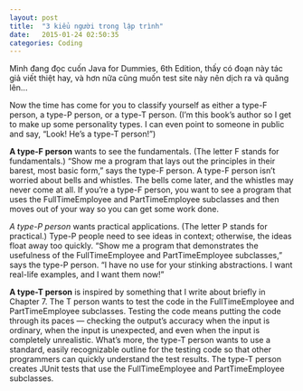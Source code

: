 ```yaml
---
layout: post
title:  "3 kiểu người trong lập trình"
date:   2015-01-24 02:50:35
categories: Coding
---
```


Mình đang đọc cuốn Java for Dummies, 6th Edition, thấy có đoạn này tác giả viết thiệt hay, và hơn nữa cũng muốn test site này nên dịch ra và quăng lên...

Now the time has come for you to classify yourself as either a type-F person,
a type-P person, or a type-T person. (I’m this book’s author so I get to make
up some personality types. I can even point to someone in public and say,
“Look! He’s a type-T person!”)

**A type-F person** wants to see the fundamentals. (The letter F stands for
fundamentals.) “Show me a program that lays out the principles in their
barest, most basic form,” says the type-F person. A type-F person isn’t
worried about bells and whistles. The bells come later, and the whistles
may never come at all. If you’re a type-F person, you want to see a
program that uses the FullTimeEmployee and PartTimeEmployee
subclasses and then moves out of your way so you can get some
work done.

_*A type-P person*_ wants practical applications. (The letter P stands for
practical.) Type-P people need to see ideas in context; otherwise, the
ideas float away too quickly. “Show me a program that demonstrates the usefulness of the FullTimeEmployee and PartTimeEmployee
subclasses,” says the type-P person. “I have no use for your stinking
abstractions. I want real-life examples, and I want them now!”

**A type-T person** is inspired by something that I write about briefly in
Chapter 7. The T person wants to test the code in the FullTimeEmployee
and PartTimeEmployee subclasses. Testing the code means putting
the code through its paces — checking the output’s accuracy when the
input is ordinary, when the input is unexpected, and even when the
input is completely unrealistic. What’s more, the type-T person wants
to use a standard, easily recognizable outline for the testing code so
that other programmers can quickly understand the test results. The
type-T person creates JUnit tests that use the FullTimeEmployee and
PartTimeEmployee subclasses.